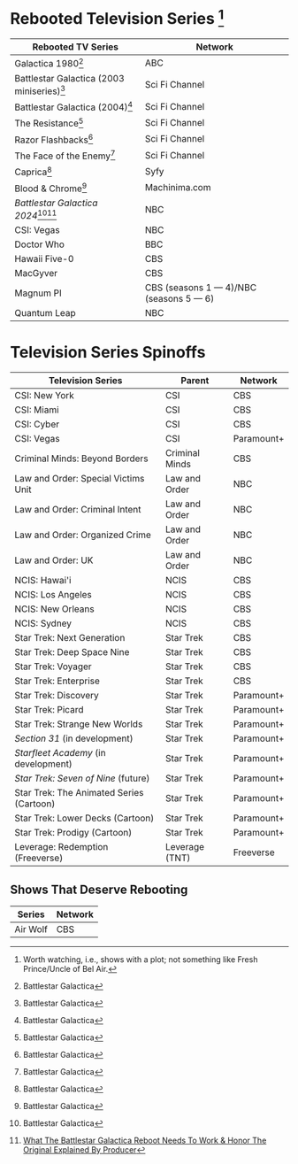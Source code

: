 # Rebooted Television Series [^11]

[^11]: Worth watching, i.e., shows with a plot; not something like Fresh Prince/Uncle of Bel Air.

| Rebooted TV Series | Network |
|--------------------|---------|
| Galactica 1980[^21] | ABC |
| Battlestar Galactica (2003 miniseries)[^21] | Sci Fi Channel |
| Battlestar Galactica (2004)[^21]| Sci Fi Channel |
| The Resistance[^21] | Sci Fi Channel |
| Razor Flashbacks[^21] | Sci Fi Channel |
| The Face of the Enemy[^21] | Sci Fi Channel |
| Caprica[^21] | Syfy|
| Blood & Chrome[^21] | Machinima.com |
| *Battlestar Galactica 2024*[^21][^22] | NBC |
| CSI: Vegas | NBC |
| Doctor Who | BBC |
| Hawaii Five-0 | CBS |
| MacGyver | CBS |
| Magnum PI | CBS (seasons 1 — 4)/NBC (seasons 5 — 6)|
| Quantum Leap | NBC |

[^21]: Battlestar Galactica 
[^22]: [What The Battlestar Galactica Reboot Needs To Work & Honor The Original Explained By Producer](https://screenrant.com/battlestar-galactica-reboot-success-original-honor-producer-explained/ ) 

# Television Series Spinoffs

| Television Series | Parent | Network |
|----------------------------|--------|---------|
| CSI: New York | CSI | CBS |
| CSI: Miami | CSI | CBS |
| CSI: Cyber | CSI | CBS |
| CSI: Vegas | CSI | Paramount+ |
| Criminal Minds: Beyond Borders | Criminal Minds | CBS |
| Law and Order: Special Victims Unit | Law and Order | NBC |
| Law and Order: Criminal Intent | Law and Order | NBC |
| Law and Order: Organized Crime | Law and Order | NBC |
| Law and Order: UK | Law and Order | NBC |
| NCIS: Hawai'i | NCIS | CBS |
| NCIS: Los Angeles | NCIS | CBS |
| NCIS: New Orleans | NCIS | CBS |
| NCIS: Sydney| NCIS | CBS |
| Star Trek: Next Generation | Star Trek | CBS |
| Star Trek: Deep Space Nine | Star Trek | CBS |
| Star Trek: Voyager | Star Trek | CBS |
| Star Trek: Enterprise | Star Trek | CBS |
| Star Trek: Discovery | Star Trek | Paramount+ |
| Star Trek: Picard | Star Trek | Paramount+ |
| Star Trek: Strange New Worlds | Star Trek | Paramount+ |
| *Section 31* (in development) | Star Trek | Paramount+ |
| *Starfleet Academy* (in development) | Star Trek | Paramount+ |
| *Star Trek: Seven of Nine* (future) | Star Trek | Paramount+ |
| Star Trek: The Animated Series (Cartoon) | Star Trek | Paramount+ |
| Star Trek: Lower Decks (Cartoon) | Star Trek | Paramount+ |
| Star Trek: Prodigy (Cartoon) | Star Trek | Paramount+ |
| Leverage: Redemption (Freeverse) | Leverage (TNT) | Freeverse |

## Shows That Deserve Rebooting

| Series | Network |
|--------|---------|
| Air Wolf | CBS |

